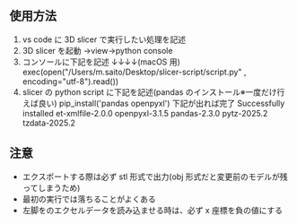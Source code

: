 ## 使用方法

1. vs code に 3D slicer で実行したい処理を記述
2. 3D slicer を起動 →view→python console
3. コンソールに下記を記述 ↓↓↓↓(macOS 用)
   exec(open("/Users/m.saito/Desktop/slicer-script/script.py" , encoding="utf-8").read())
4. slicer の python script に下記を記述(pandas のインストール※一度だけ行えば良い)
   pip_install('pandas openpyxl')
   下記が出れば完了
   Successfully installed et-xmlfile-2.0.0 openpyxl-3.1.5 pandas-2.3.0 pytz-2025.2 tzdata-2025.2

## 注意

- エクスポートする際は必ず stl 形式で出力(obj 形式だと変更前のモデルが残ってしまうため)
- 最初の実行では落ちることがよくある
- 左脚をのエクセルデータを読み込ませる時は、必ず x 座標を負の値にする
